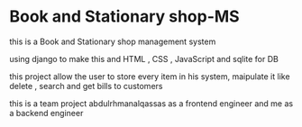 # Book and Stationary shop-MS
this is a Book and Stationary shop management system 

using django to make this and HTML , CSS , JavaScript and sqlite for DB

this project allow the user to store every item in his system, maipulate it like delete , search and get bills to customers  

this is a team project abdulrhmanalqassas as a frontend engineer and me as a backend engineer  
